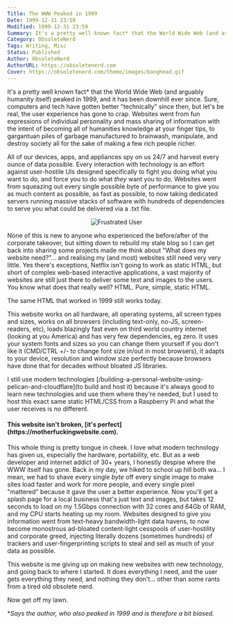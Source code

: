 ```yaml
---
Title: The WWW Peaked in 1999
Date: 1999-12-31 23:59
Modified: 1999-12-31 23:59
Summary: It's a pretty well known fact* that the World Wide Web (and arguably humanity itself) peaked in 1999, and it has been downhill ever since. Read on to find out why I'm right, why you're wrong, and why we should reset the entire WWW to 1999 and start over.
Category: ObsoleteNerd
Tags: Writing, Misc
Status: Published
Author: ObsoleteNerd
AuthorURL: https://obsoletenerd.com
Cover: https://obsoletenerd.com/theme/images/banghead.gif
---
```


It's a pretty well known fact* that the World Wide Web (and arguably humanity itself) peaked in 1999, and it has been downhill ever since. Sure, computers and tech have gotten better "technically" since then, but let's be real, the user experience has gone to crap. Websites went from fun expressions of individual personality and mass sharing of information with the intent of becoming all of humanities knowledge at your finger tips, to gargantuan piles of garbage manufactured to brainwash, manipulate, and destroy society all for the sake of making a few rich people richer.

All of our devices, apps, and appliances spy on us 24/7 and harvest every ounce of data possible. Every interaction with technology is an effort against user-hostile UIs designed specifically to fight you doing what you want to do, and force you to do what *they* want you to do. Websites went from squeazing out every single possible byte of performance to give you as much content as possible, as fast as possible, to now taking dedicated servers running massive stacks of software with hundreds of dependencies to serve you what could be delivered via a .txt file.

<center><img src="https://obsoletenerd.com/theme/images/banghead.gif" alt="Frustrated User"></center>

None of this is new to anyone who experienced the before/after of the corporate takeover, but sitting down to rebuild my stale blog so I can get back into sharing some projects made me think about "What does my website need?"... and realising my (and most) websites still need very very little. Yes there's exceptions, Netflix isn't going to work as static HTML, but short of complex web-based interactive applications, a vast majority of websites are still just there to deliver some text and images to the users. You know what does that really well? HTML. Pure, simple, static HTML.

The same HTML that worked in 1999 still works today.

This website works on all hardware, all operating systems, all screen types and sizes, works on all browsers (including text-only, no-JS, screen-readers, etc), loads blazingly fast even on third world country internet (looking at you America) and has very few dependencies, eg zero. It uses your system fonts and sizes so you can change them yourself if you don't like it (CMD/CTRL +/- to change font size in/out in most browsers), it adapts to your device, resolution and window size perfectly because browsers have done that for decades without bloated JS libraries.

I still use modern technologies [/building-a-personal-website-using-pelican-and-cloudflare](to build and host it) because it's always good to learn new technologies and use them where they're needed, but I used to host this exact same static HTML/CSS from a Raspberry Pi and what the user receives is no different.

<h4>This website isn't broken, [it's perfect](https://motherfuckingwebsite.com).</h4>

This whole thing is pretty tongue in cheek. I love what modern technology has given us, especially the hardware, portability, etc. But as a web developer and internet addict of 30+ years, I honestly despise where the WWW itself has gone. Back in my day, we hiked to school up hill both wa... I mean, we had to shave every single *byte* off every single image to make sites load faster and work for more people, and every single pixel "mattered" because it gave the user a better experience. Now you'll get a splash page for a local business that's just text and images, but takes 12 seconds to load on my 1.5Gbps connection with 32 cores and 64Gb of RAM, and my CPU starts heating up my room. Websites designed to give you information went from text-heavy bandwidth-light data havens, to now become monostrous ad-bloated content-light cesspools of user-hostility and corporate greed, injecting literally dozens (sometimes hundreds) of trackers and user-fingerprinting scripts to steal and sell as much of your data as possible.

This website is me giving up on making new websites with new technology, and going back to where I started. It does everything I need, and the user gets everything they need, and nothing they don't... other than some rants from a tired old obsolete nerd.

Now get off my lawn.

**Says the author, who also peaked in 1999 and is therefore a bit biased.*